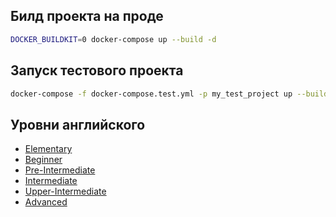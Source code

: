 
## Билд проекта на проде

```bash
DOCKER_BUILDKIT=0 docker-compose up --build -d
```

## Запуск тестового проекта

```bash
docker-compose -f docker-compose.test.yml -p my_test_project up --build
```

## Уровни английского
- [Elementary](https://www.storyberries.com/fairy-tales/)
- [Beginner](https://easystoriesinenglish.com/)
- [Pre-Intermediate]()
- [Intermediate]()
- [Upper-Intermediate]()
- [Advanced]()
